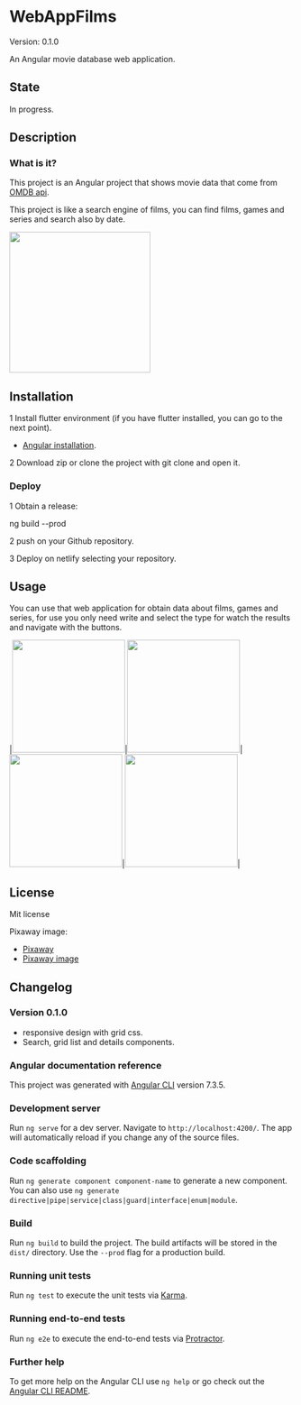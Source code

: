 # WebAppFilms

Version: 0.1.0

An Angular movie database web application.

## State

In progress.

## Description

### What is it?

This project is an Angular project that shows movie data that come from [OMDB api](http://www.omdbapi.com/).

<p>This project is like a search engine of films, you can find films, games and series and search also by date.</p> 

<img src="https://i.ibb.co/Tw0hmyt/Captura11.png" width="250">

## Installation

1 Install flutter environment (if you have flutter installed, you can go to the next point). 

* [Angular installation](https://angular.io/guide/setup-local).

2  Download zip or clone the project with git clone and open it.

### Deploy

1 Obtain a release:

ng build --prod

2 push on your Github repository.

3 Deploy on netlify selecting your repository.

## Usage

You can use that web application for obtain data about films, games and series, for use you only need write and select the type for watch the results and navigate with the buttons.

|<img src="https://i.ibb.co/MsLNCTN/Captura2.png" width="200">|<img src="https://i.ibb.co/Q9jfJLV/Captura3.png" width="200">|<img src="https://i.ibb.co/3YrBD0K/Captura4.png" width="200">|<img src="https://i.ibb.co/kKKZb8X/Captura5.png" width="200">|

## License

Mit license

Pixaway image:
* [Pixaway](https://pixabay.com/es/)
* [Pixaway image](https://pixabay.com/es/photos/billete-cup%c3%b3n-admisi%c3%b3n-carnaval-2974645/)

## Changelog

### Version 0.1.0

* responsive design with grid css.
* Search, grid list and details components.

### Angular documentation reference

This project was generated with [Angular CLI](https://github.com/angular/angular-cli) version 7.3.5.

### Development server

Run `ng serve` for a dev server. Navigate to `http://localhost:4200/`. The app will automatically reload if you change any of the source files.

### Code scaffolding

Run `ng generate component component-name` to generate a new component. You can also use `ng generate directive|pipe|service|class|guard|interface|enum|module`.

### Build

Run `ng build` to build the project. The build artifacts will be stored in the `dist/` directory. Use the `--prod` flag for a production build.

### Running unit tests

Run `ng test` to execute the unit tests via [Karma](https://karma-runner.github.io).

### Running end-to-end tests

Run `ng e2e` to execute the end-to-end tests via [Protractor](http://www.protractortest.org/).

### Further help

To get more help on the Angular CLI use `ng help` or go check out the [Angular CLI README](https://github.com/angular/angular-cli/blob/master/README.md).
